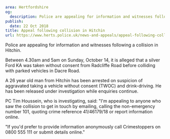 ```yaml
area: Hertfordshire
og:
  description: Police are appealing for information and witnesses following a collision in Hitchin.
publish:
  date: 22 Oct 2018
title: Appeal following collision in Hitchin
url: https://www.herts.police.uk/news-and-appeals/appeal-following-collision-in-hitchin-1963G
```

Police are appealing for information and witnesses following a collision in Hitchin.

Between 4.30am and 5am on Sunday, October 14, it is alleged that a silver Ford KA was taken without consent from Radcliffe Road before colliding with parked vehicles in Dacre Road.

A 26 year old man from Hitchin has been arrested on suspicion of aggravated taking a vehicle without consent (TWOC) and drink-driving. He has been released under investigation while enquiries continue.

PC Tim Houssein, who is investigating, said: "I'm appealing to anyone who saw the collision to get in touch by emailing, calling the non-emergency number 101, quoting crime reference 41/46179/18 or report information online.

"If you'd prefer to provide information anonymously call Crimestoppers on 0800 555 111 or submit details online."
